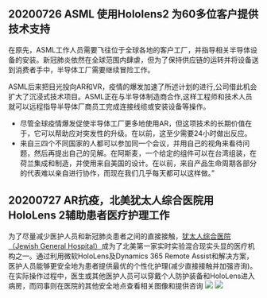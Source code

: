 


## 20200726 ASML 使用Hololens2 为60多位客户提供技术支持

在原先，ASML工作人员需要飞往位于全球各地的客户工厂，并指导相关半导体设备的安装。新冠肺炎依然在全球范围内肆虐，但为了保持供应链的运转并将设备送到消费者手中，半导体工厂需要继续冒险工作。



ASML后来把目光投向AR和VR，疫情的爆发加速了所述计划的进行,公司借此机会扩大了沉浸式技术项目。ASML正在与半导体制造商合作,这样工程师和技术人员就可以远程指导半导体厂商员工完成连接线缆或安装设备等操作。



* 尽管全球疫情爆发促使半导体工厂更多地使用AR，但这项技术的长期价值在于，它可以帮助应对突发性的升级。在以前，这至少需要24小时做出反应。
* 来自三四个不同国家的人都可以参加同一个会议，并用自己的视角来看待问题，然后再提出自己的见解。在阿斯麦，一个给定的组件可以在台湾组装，在荷兰集成和制造，并使用来自美国的设计。在以前，来自产品生命周期各部分的代表难以亲自进行协作，而现在我们几乎每天都可以这样做。”

## 20200727 AR抗疫，北美犹太人综合医院用HoloLens 2辅助患者医疗护理工作

为了尽量减少医护人员和新冠肺炎患者之间的直接接触，[犹太人综合医院（Jewish General Hospital）](https://www.jgh.ca/)成为了北美第一家实时实验混合现实头显的医疗机构之一。通过利用微软HoloLens及Dynamics 365 Remote Assist和解决方案，医护人员能够更安全地为患者提供最优的个性化护理(减少直接接触并加强咨询)。在实际操作过程中，医生或其他医护人员可以穿戴个人防护装备和HoloLens进入病房，而同事则在医院的其他安全地点查看相关图像和提供咨询
![](https://gitlab.com/picbed/bed/uploads/e4d695db327a51505f5ebb1e3c1d0e18/WX20200731-110152.png)
![](https://gitlab.com/picbed/bed/uploads/d1154501e41927b731230b3154b06634/WX20200731-110223.png)